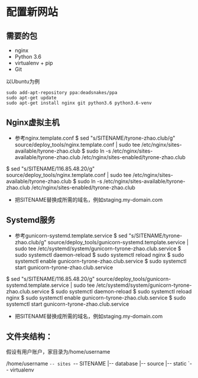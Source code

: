 配置新网站
=========================

## 需要的包

* nginx
* Python 3.6
* virtualenv + pip
* Git

以Ubuntu为例
    
    sudo add-apt-repository ppa:deadsnakes/ppa
    sudo apt-get update
    sudo apt-get install nginx git python3.6 python3.6-venv

## Nginx虚拟主机

* 参考nginx.template.conf
$ sed "s/SITENAME/tyrone-zhao.club/g" source/deploy_tools/nginx.template.conf | sudo tee /etc/nginx/sites-available/tyrone-zhao.club
$ sudo ln -s /etc/nginx/sites-available/tyrone-zhao.club /etc/nginx/sites-enabled/tyrone-zhao.club

$ sed "s/SITENAME/116.85.48.20/g" source/deploy_tools/nginx.template.conf | sudo tee /etc/nginx/sites-available/tyrone-zhao.club
$ sudo ln -s /etc/nginx/sites-available/tyrone-zhao.club /etc/nginx/sites-enabled/tyrone-zhao.club

* 把SITENAME替换成所需的域名，例如staging.my-domain.com

## Systemd服务

* 参考gunicorn-systemd.template.service
$ sed "s/SITENAME/tyrone-zhao.club/g" source/deploy_tools/gunicorn-systemd.template.service | sudo tee /etc/systemd/system/gunicorn-tyrone-zhao.club.service
$ sudo systemctl daemon-reload
$ sudo systemctl reload nginx
$ sudo systemctl enable gunicorn-tyrone-zhao.club.service 
$ sudo systemctl start gunicorn-tyrone-zhao.club.service 

$ sed "s/SITENAME/116.85.48.20/g" source/deploy_tools/gunicorn-systemd.template.service | sudo tee /etc/systemd/system/gunicorn-tyrone-zhao.club.service
$ sudo systemctl daemon-reload
$ sudo systemctl reload nginx
$ sudo systemctl enable gunicorn-tyrone-zhao.club.service 
$ sudo systemctl start gunicorn-tyrone-zhao.club.service 

* 把SITENAME替换成所需的域名，例如staging.my-domain.com

## 文件夹结构：
假设有用户账户，家目录为/home/username

/home/username
`-- sites
    `-- SITENAME
        |-- database
        |-- source
        |-- static
        `-- virtualenv
